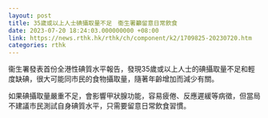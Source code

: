 ```yaml
---
layout: post
title: 35歲或以上人士碘攝取量不足　衞生署籲留意日常飲食
date: 2023-07-20 18:24:03.000000000 +08:00
link: https://news.rthk.hk/rthk/ch/component/k2/1709825-20230720.htm
categories: rthk
---
```


衞生署發表首份全港性碘質水平報告，發現35歲或以上人士的碘攝取量不足和輕度缺碘，很大可能同市民的食物攝取量，隨著年齡增加而減少有關。

如果碘攝取量嚴重不足，會影響甲狀腺功能，容易疲倦、反應遲緩等病徵，但當局不建議市民測試自身碘質水平，只需要留意日常飲食習慣。
